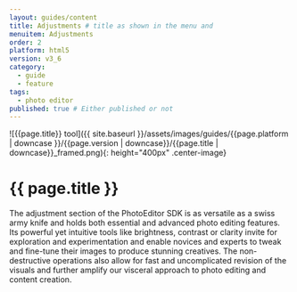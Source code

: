 ```yaml
---
layout: guides/content
title: Adjustments # title as shown in the menu and 
menuitem: Adjustments
order: 2
platform: html5
version: v3_6
category: 
  - guide
  - feature
tags:
  - photo editor 
published: true # Either published or not 
---
```


![{{page.title}} tool]({{ site.baseurl }}/assets/images/guides/{{page.platform | downcase }}/{{page.version | downcase}}/{{page.title | downcase}}_framed.png){: height="400px" .center-image}

# {{ page.title }}

The adjustment section of the PhotoEditor SDK is as versatile as a swiss army knife and holds both essential and advanced photo editing features. Its powerful yet intuitive tools like brightness, contrast or clarity invite for exploration and experimentation and enable novices and experts to tweak and fine-tune their images to produce stunning creatives. The non-destructive operations also allow for fast and uncomplicated revision of the visuals and further amplify our visceral approach to photo editing and content creation. 

